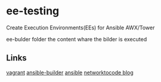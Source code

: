 # ee-testing

Create Execution Environments(EEs) for Ansible AWX/Tower

ee-bulder folder the content whare the bilder is executed

## Links

[vagrant](https://www.vagrantup.com/)
[ansible-builder](https://ansible-builder.readthedocs.io/en/latest/index.html)
[ansible](https://docs.ansible.com/)
[networktocode blog](https://blog.networktocode.com/post/ansible-builder-runner-ee/)

